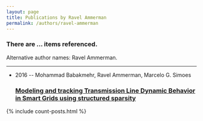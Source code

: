```yaml
---
layout: page
title: Publications by Ravel Ammerman
permalink: /authors/ravel-ammerman
---
```


<h3 id="number-posts">There are ... items referenced.</h3>
<p id='info-authors'>Alternative author names: Ravel Ammerman.</p>
<hr />
<ul class="post-list">
<li><span class='post-meta'>2016 -- Mohammad Babakmehr, Ravel Ammerman, Marcelo G. Simoes</span><h3><a class='post-link' href="{{ site.baseurl }}/modeling-and-tracking-transmission-line-dynamic-behavior-in-smart-grids-using-structured-sparsity">Modeling and tracking Transmission Line Dynamic Behavior in Smart Grids using structured sparsity</a></h3></li>

</ul>
{% include count-posts.html %}
